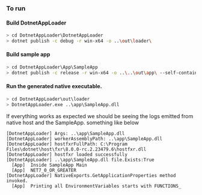 ### To run

#### Build DotnetAppLoader
```bash
> cd DotnetAppLoader\DotnetAppLoader
> dotnet publish -c debug -r win-x64 -o ..\out\loader\
```
#### Build sample app

```bash
> cd DotnetAppLoader\App\SampleApp
> dotnet publish -c release -r win-x64 -o ..\..\out\app\ --self-contained
```


#### Run the generated native executable.
```bash
> cd DotnetAppLoader\out\loader
> DotnetAppLoader.exe ..\app\SampleApp.dll
```

If everything works as expected we should be seeing the logs emitted from native host and the SampleApp. something like below

```
[DotnetAppLoader] Args: ..\app\SampleApp.dll
[DotnetAppLoader] workerAssemblyPath: ..\app\SampleApp.dll
[DotnetAppLoader] hostfxrFullPath: C:\Program Files\dotnet\host\fxr\8.0.0-rc.2.23479.6\hostfxr.dll
[DotnetAppLoader] hostfxr loaded successfully
[DotnetAppLoader] ..\app\SampleApp.dll file.Exists:True
  [App]  Inside SampleApp Main
  [App]  NET7_0_OR_GREATER
[DotnetAppLoader] NativeExports.GetApplicationProperties method invoked.
  [App]  Printing all EnvironmentVariables starts with FUNCTIONS_
```